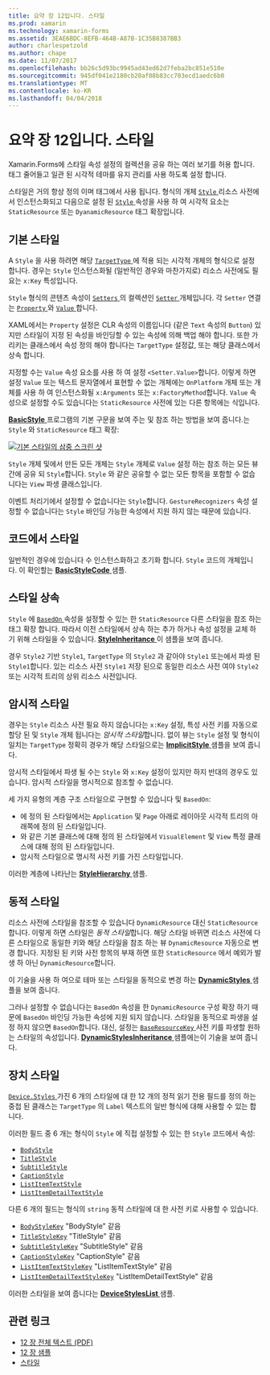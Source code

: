```yaml
---
title: 요약 장 12입니다. 스타일
ms.prod: xamarin
ms.technology: xamarin-forms
ms.assetid: 3EAE6BDC-8EFB-464B-A87B-1C35B8387BB3
author: charlespetzold
ms.author: chape
ms.date: 11/07/2017
ms.openlocfilehash: bb26c5d93bc9945ad43ed62d7feba2bc851e510e
ms.sourcegitcommit: 945df041e2180cb20af08b83cc703ecd1aedc6b0
ms.translationtype: MT
ms.contentlocale: ko-KR
ms.lasthandoff: 04/04/2018
---
```

# <a name="summary-of-chapter-12-styles"></a>요약 장 12입니다. 스타일

Xamarin.Forms에 스타일 속성 설정의 컬렉션을 공유 하는 여러 보기를 허용 합니다. 태그 줄어들고 일관 된 시각적 테마를 유지 관리를 사용 하도록 설정 합니다.

스타일은 거의 항상 정의 이며 태그에서 사용 됩니다. 형식의 개체 [ `Style` ](https://developer.xamarin.com/api/type/Xamarin.Forms.Style/) 리소스 사전에서 인스턴스화되고 다음으로 설정 된 [ `Style` ](https://developer.xamarin.com/api/property/Xamarin.Forms.VisualElement.Style/) 속성을 사용 하 여 시각적 요소는 `StaticResource` 또는 `DyanamicResource` 태그 확장입니다.

## <a name="the-basic-style"></a>기본 스타일

A `Style` 을 사용 하려면 해당 [ `TargetType` ](https://developer.xamarin.com/api/property/Xamarin.Forms.Style.TargetType/) 에 적용 되는 시각적 개체의 형식으로 설정 합니다. 경우는 `Style` 인스턴스화될 (일반적인 경우와 마찬가지로) 리소스 사전에도 필요는 `x:Key` 특성입니다.

`Style` 형식의 콘텐츠 속성이 [ `Setters` ](https://developer.xamarin.com/api/property/Xamarin.Forms.Style.Setters/)의 컬렉션인 [ `Setter` ](https://developer.xamarin.com/api/type/Xamarin.Forms.Setter/) 개체입니다. 각 `Setter` 연결는 [ `Property` ](https://developer.xamarin.com/api/property/Xamarin.Forms.Setter.Property/) 와 [ `Value` ](https://developer.xamarin.com/api/property/Xamarin.Forms.Setter.Value/)합니다.

XAML에서는 `Property` 설정은 CLR 속성의 이름입니다 (같은 `Text` 속성의 `Button`) 있지만 스타일이 지정 된 속성을 바인딩할 수 있는 속성에 의해 백업 해야 합니다. 또한 가리키는 클래스에서 속성 정의 해야 합니다는 `TargetType` 설정값, 또는 해당 클래스에서 상속 합니다.

지정할 수는 `Value` 속성 요소를 사용 하 여 설정 `<Setter.Value>`합니다. 이렇게 하면 설정 `Value` 또는 텍스트 문자열에서 표현할 수 없는 개체에는 `OnPlatform` 개체 또는 개체를 사용 하 여 인스턴스화될 `x:Arguments` 또는 `x:FactoryMethod`합니다. `Value` 속성으로 설정할 수도 있습니다는 `StaticResource` 사전에 있는 다른 항목에는 식입니다.

[ **BasicStyle** ](https://github.com/xamarin/xamarin-forms-book-samples/tree/master/Chapter12/BasicStyle) 프로그램의 기본 구문을 보여 주는 및 참조 하는 방법을 보여 줍니다.는 `Style` 와 `StaticResource` 태그 확장:

[![기본 스타일의 삼중 스크린 샷](images/ch12fg01-small.png "기본 스타일이")](images/ch12fg01-large.png#lightbox "기본 스타일")

`Style` 개체 및에서 만든 모든 개체는 `Style` 개체로 `Value` 설정 하는 참조 하는 모든 뷰 간에 공유 되 `Style`합니다. `Style` 와 같은 공유할 수 없는 모든 항목을 포함할 수 없습니다는 `View` 파생 클래스입니다.

이벤트 처리기에서 설정할 수 없습니다는 `Style`합니다. `GestureRecognizers` 속성 설정할 수 없습니다는 `Style` 바인딩 가능한 속성에서 지원 하지 않는 때문에 있습니다.

## <a name="styles-in-code"></a>코드에서 스타일

일반적인 경우에 있습니다 수 인스턴스화하고 초기화 합니다. `Style` 코드의 개체입니다. 이 확인할는 [ **BasicStyleCode** ](https://github.com/xamarin/xamarin-forms-book-samples/tree/master/Chapter12/BasicStyleCode) 샘플.

## <a name="style-inheritance"></a>스타일 상속

`Style` 에 [ `BasedOn` ](https://developer.xamarin.com/api/property/Xamarin.Forms.Style.BasedOn/) 속성을 설정할 수 있는 한 `StaticResource` 다른 스타일을 참조 하는 태그 확장 합니다. 따라서 이전 스타일에서 상속 하는 추가 하거나 속성 설정을 교체 하기 위해 스타일을 수 있습니다. [ **StyleInheritance** ](https://github.com/xamarin/xamarin-forms-book-samples/tree/master/Chapter12/StyleInheritance) 이 샘플을 보여 줍니다.

경우 `Style2` 기반 `Style1`, `TargetType` 의 `Style2` 과 같아야 `Style1` 또는에서 파생 된 `Style1`합니다. 있는 리소스 사전 `Style1` 저장 된으로 동일한 리소스 사전 여야 `Style2` 또는 시각적 트리의 상위 리소스 사전입니다.

## <a name="implicit-styles"></a>암시적 스타일

경우는 `Style` 리소스 사전 필요 하지 않습니다는 `x:Key` 설정, 특성 사전 키를 자동으로 할당 된 및 `Style` 개체 됩니다는 *암시적 스타일*합니다. 없이 뷰는 `Style` 설정 및 형식이 일치는 `TargetType` 정확히 경우가 해당 스타일으로는 [ **ImplicitStyle** ](https://github.com/xamarin/xamarin-forms-book-samples/tree/master/Chapter12/ImplicitStyle) 샘플을 보여 줍니다.

암시적 스타일에서 파생 될 수는 `Style` 와 `x:Key` 설정이 있지만 하지 반대의 경우도 있습니다. 암시적 스타일을 명시적으로 참조할 수 없습니다.

세 가지 유형의 계층 구조 스타일으로 구현할 수 있습니다 및 `BasedOn`:

- 에 정의 된 스타일에서는 `Application` 및 `Page` 아래로 레이아웃 시각적 트리의 아래쪽에 정의 된 스타일입니다.
- 와 같은 기본 클래스에 대해 정의 된 스타일에서 `VisualElement` 및 `View` 특정 클래스에 대해 정의 된 스타일입니다.
- 암시적 스타일으로 명시적 사전 키를 가진 스타일입니다.

이러한 계층에 나타난는 [ **StyleHierarchy** ](https://github.com/xamarin/xamarin-forms-book-samples/tree/master/Chapter12/StyleHierarchy) 샘플.

## <a name="dynamic-styles"></a>동적 스타일

리소스 사전에 스타일을 참조할 수 있습니다 `DynamicResource` 대신 `StaticResource`합니다. 이렇게 하면 스타일은 *동적 스타일*합니다. 해당 스타일 바뀌면 리소스 사전에 다른 스타일으로 동일한 키와 해당 스타일을 참조 하는 뷰 `DynamicResource` 자동으로 변경 합니다. 지정된 된 키와 사전 항목의 부재 하면 또한 `StaticResource` 에서 예외가 발생 하 아닌 `DynamicResource`합니다.

이 기술을 사용 하 여으로 테마 또는 스타일을 동적으로 변경 하는 [ **DynamicStyles** ](https://github.com/xamarin/xamarin-forms-book-samples/tree/master/Chapter12/DynamicStyles) 샘플을 보여 줍니다.

그러나 설정할 수 없습니다는 `BasedOn` 속성을 한 `DynamicResource` 구성 확장 하기 때문에 `BasedOn` 바인딩 가능한 속성에 지원 되지 않습니다. 스타일을 동적으로 파생을 설정 하지 않으면 `BasedOn`합니다. 대신, 설정는 [ `BaseResourceKey` ](https://developer.xamarin.com/api/property/Xamarin.Forms.Style.BaseResourceKey/) 사전 키를 파생할 원하는 스타일의 속성입니다. [ **DynamicStylesInheritance** ](https://github.com/xamarin/xamarin-forms-book-samples/tree/master/Chapter12/DynaStylesInh) 샘플에는이 기술을 보여 줍니다.

## <a name="device-styles"></a>장치 스타일

[ `Device.Styles` ](https://developer.xamarin.com/api/type/Xamarin.Forms.Device+Styles/) 가진 6 개의 스타일에 대 한 12 개의 정적 읽기 전용 필드를 정의 하는 중첩 된 클래스는 `TargetType` 의 `Label` 텍스트의 일반 형식에 대해 사용할 수 있는 합니다.

이러한 필드 중 6 개는 형식이 `Style` 에 직접 설정할 수 있는 한 `Style` 코드에서 속성:

- [`BodyStyle`](https://developer.xamarin.com/api/field/Xamarin.Forms.Device+Styles.BodyStyle/)
- [`TitleStyle`](https://developer.xamarin.com/api/field/Xamarin.Forms.Device+Styles.TitleStyle/)
- [`SubtitleStyle`](https://developer.xamarin.com/api/field/Xamarin.Forms.Device+Styles.SubtitleStyle/)
- [`CaptionStyle`](https://developer.xamarin.com/api/field/Xamarin.Forms.Device+Styles.CaptionStyle/)
- [`ListItemTextStyle`](https://developer.xamarin.com/api/field/Xamarin.Forms.Device+Styles.ListItemTextStyle/)
- [`ListItemDetailTextStyle`](https://developer.xamarin.com/api/field/Xamarin.Forms.Device+Styles.ListItemDetailTextStyle/)

다른 6 개의 필드는 형식의 `string` 동적 스타일에 대 한 사전 키로 사용할 수 있습니다.

- [`BodyStyleKey`](https://developer.xamarin.com/api/field/Xamarin.Forms.Device+Styles.BodyStyleKey/) "BodyStyle" 같음
- [`TitleStyleKey`](https://developer.xamarin.com/api/field/Xamarin.Forms.Device+Styles.TitleStyleKey/) "TitleStyle" 같음
- [`SubtitleStyleKey`](https://developer.xamarin.com/api/field/Xamarin.Forms.Device+Styles.SubtitleStyleKey/) "SubtitleStyle" 같음
- [`CaptionStyleKey`](https://developer.xamarin.com/api/field/Xamarin.Forms.Device+Styles.CaptionStyleKey/) "CaptionStyle" 같음
- [`ListItemTextStyleKey`](https://developer.xamarin.com/api/field/Xamarin.Forms.Device+Styles.ListItemTextStyleKey/) "ListItemTextStyle" 같음
- [`ListItemDetailTextStyleKey`](https://developer.xamarin.com/api/field/Xamarin.Forms.Device+Styles.ListItemDetailTextStyleKey/) "ListItemDetailTextStyle" 같음

이러한 스타일을 보여 줍니다는 [ **DeviceStylesList** ](https://github.com/xamarin/xamarin-forms-book-samples/tree/master/Chapter12/DeviceStylesList) 샘플.



## <a name="related-links"></a>관련 링크

- [12 장 전체 텍스트 (PDF)](https://download.xamarin.com/developer/xamarin-forms-book/XamarinFormsBook-Ch12-Apr2016.pdf)
- [12 장 샘플](https://github.com/xamarin/xamarin-forms-book-samples/tree/master/Chapter12)
- [스타일](~/xamarin-forms/user-interface/styles/index.md)
